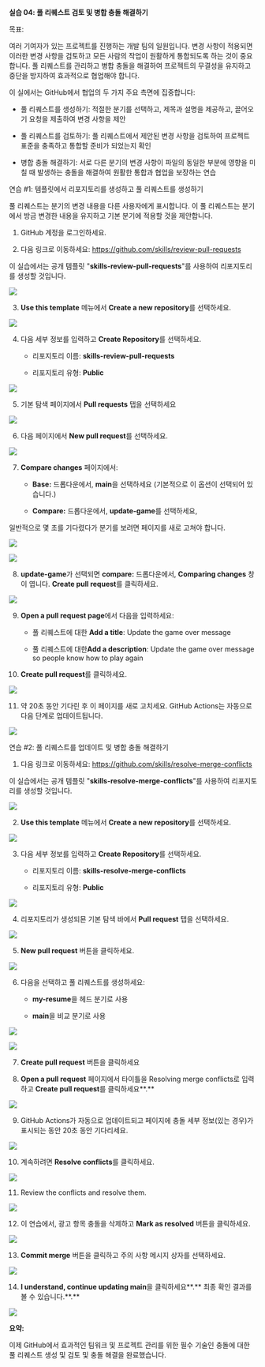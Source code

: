 **실습 04: 풀 리퀘스트 검토 및 병합 충돌 해결하기**

목표:

여러 기여자가 있는 프로젝트를 진행하는 개발 팀의 일원입니다. 변경 사항이
적용되면 이러한 변경 사항을 검토하고 모든 사람의 작업이 원활하게
통합되도록 하는 것이 중요합니다. 풀 리퀘스트를 관리하고 병합 충돌을
해결하여 프로젝트의 무결성을 유지하고 중단을 방지하여 효과적으로
협업해야 합니다.

이 실에서는 GitHub에서 협업의 두 가지 주요 측면에 집중합니다:

- 풀 리퀘스트를 생성하기: 적절한 분기를 선택하고, 제목과 설명을
  제공하고, 끌어오기 요청을 제출하여 변경 사항을 제안

- 풀 리퀘스트를 검토하기: 풀 리퀘스트에서 제안된 변경 사항을 검토하여
  프로젝트 표준을 충족하고 통합할 준비가 되었는지 확인

- 병합 충돌 해결하기: 서로 다른 분기의 변경 사항이 파일의 동일한 부분에
  영향을 미칠 때 발생하는 충돌을 해결하여 원활한 통합과 협업을 보장하는
  연습

연습 \#1: 템플릿에서 리포지토리를 생성하고 풀 리퀘스트를 생성하기

풀 리퀘스트는 분기의 변경 내용을 다른 사용자에게 표시합니다. 이 풀
리퀘스트는 분기에서 방금 변경한 내용을 유지하고 기본 분기에 적용할 것을
제안합니다.

1.  GitHub 계정을 로그인하세요.

2.  다음 링크로
    이동하세요: https://github.com/skills/review-pull-requests

이 실습에서는 공개 템플릿 "**skills-review-pull-requests**"를 사용하여
리포지토리를 생성할 것입니다.

![](./media/image1.jpeg)

3.  **Use this template** 메뉴에서 **Create a new repository**를
    선택하세요.

![](./media/image2.jpeg)

4.  다음 세부 정보를 입력하고 **Create Repository**를 선택하세요.

    - 리포지토리 이름: **skills-review-pull-requests**

    - 리포지토리 유형: **Public**

![](./media/image3.jpeg)

5.  기본 탐색 페이지에서 **Pull requests** 탭을 선택하세요

![](./media/image4.jpeg)

6.  다음 페이지에서 **New pull request**를 선택하세요.

![](./media/image5.jpeg)

7.  **Compare changes** 페이지에서:

    - **Base:** 드롭다운에서, **main**을 선택하세요 (기본적으로 이
      옵션이 선택되어 있습니다.)

    - **Compare:** 드롭다운에서, **update-game**를 선택하세요,

일반적으로 몇 초를 기다렸다가 분기를 보려면 페이지를 새로 고쳐야 합니다.

![](./media/image6.jpeg)

![](./media/image7.jpeg)

8.  **update-game**가 선택되면 **compare:** 드롭다운에서, **Comparing
    changes** 창이 엽니다. **Create pull request**를 클릭하세요.

![](./media/image8.jpeg)

9.  **Open a pull request page**에서 다음을 입력하세요:

    - 풀 리퀘스트에 대한 **Add a title**: Update the game over message

    - 풀 리퀘스트에 대한**Add a description**: Update the game over
      message so people know how to play again

10. **Create pull request**를 클릭하세요.

![](./media/image9.jpeg)

11. 약 20초 동안 기다린 후 이 페이지를 새로 고치세요. GitHub Actions는
    자동으로 다음 단계로 업데이트됩니다.

![](./media/image10.jpeg)

연습 \#2: 풀 리퀘스트를 업데이트 및 병합 충돌 해결하기

1.  다음 링크로
    이동하세요: https://github.com/skills/resolve-merge-conflicts

이 실습에서는 공개 템플릿 "**skills-resolve-merge-conflicts**"를
사용하여 리포지토리를 생성할 것입니다.

![](./media/image11.jpeg)

2.  **Use this template** 메뉴에서 **Create a new repository**를
    선택하세요.

![](./media/image12.jpeg)

3.  다음 세부 정보를 입력하고 **Create Repository**를 선택하세요.

    - 리포지토리 이름: **skills-resolve-merge-conflicts**

    - 리포지토리 유형: **Public**

![](./media/image13.jpeg)

4.  리포지토리가 생성되묜 기본 탐색 바에서 **Pull request** 탭을
    선택하세요.

![](./media/image14.jpeg)

5.  **New pull request** 버튼을 클릭하세요.

![](./media/image15.jpeg)

6.  다음을 선택하고 풀 리퀘스트를 생성하세요:

    - **my-resume**을 헤드 분기로 사용

    - **main**을 비교 분기로 사용

![](./media/image16.jpeg)

![](./media/image17.jpeg)

7.  **Create pull request** 버튼을 클릭하세요

8.  **Open a pull request** 페이지에서 타이틀을 Resolving merge
    conflicts로 입력하고 **Create pull request**를 클릭하세요**.**

![](./media/image18.jpeg)

9.  GitHub Actions가 자동으로 업데이트되고 페이지에 충돌 세부 정보(있는
    경우)가 표시되는 동안 20초 동안 기다리세요.

![](./media/image19.jpeg)

10. 계속하려면 **Resolve conflicts**를 클릭하세요.

![](./media/image20.jpeg)

11. Review the conflicts and resolve them.

![](./media/image21.jpeg)

12. 이 연습에서, 광고 항목 충돌을 삭제하고 **Mark as resolved** 버튼을
    클릭하세요.

![](./media/image22.jpeg)

13. **Commit merge** 버튼을 클릭하고 주의 사항 메시지 상자를 선택하세요.

![](./media/image23.jpeg)

14. **I understand, continue updating main**을 클릭하세요**.** 최종 확인
    결과를 볼 수 있습니다.\*\*.\*\*

![](./media/image24.jpeg)

**요약:**

이제 GitHub에서 효과적인 팀워크 및 프로젝트 관리를 위한 필수 기술인
충돌에 대한 풀 리퀘스트 생성 및 검토 및 충돌 해결을 완료했습니다.
